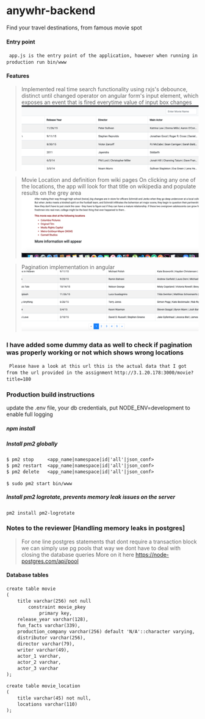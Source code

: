 
# anywhr-backend
Find your travel destinations, from famous movie spot

#### Entry point
` app.js is the entry point of the application, however when running in production run bin/www`

#### Features
>Implemented real time search functionality using rxjs's debounce, distinct until changed operator
>on angular form's input element, which exposes an event that is fired everytime value of input box 
>changes
>![Alt text](./git_images/Screenshot&#32;2019-12-29&#32;at&#32;2.37.47&#32;AM.png?raw=true "Real Time Search")

> Movie Location and definition from wiki pages
> On clicking any one of the locations, the app will look for that title on wikipedia and populate
> results on the grey area
>![Alt text](./git_images/Screenshot&#32;2019-12-29&#32;at&#32;2.38.18&#32;AM.png "Movie Location Scroller")

>Pagination implementation in angular
>![Alt text](./git_images/Screenshot&#32;2019-12-29&#32;at&#32;2.38.31&#32;AM.png?raw=true "Pagination")



### I have added some dummy data as well to check if pagination was properly working or not which shows wrong locations

` Please have a look at this url this is the actual data that I got from the url provided in the assignment`
` http://3.1.20.178:3000/movie?title=180 `
### Production build instructions
update the .env file, your db credentials, put NODE_ENV=development to enable full logging

##### npm install

##### Install pm2 globally
```
$ pm2 stop     <app_name|namespace|id|'all'|json_conf>
$ pm2 restart  <app_name|namespace|id|'all'|json_conf>
$ pm2 delete   <app_name|namespace|id|'all'|json_conf>
```
`$ sudo pm2 start bin/www`

##### Install pm2 logrotate, prevents memory leak issues on the server
`pm2 install pm2-logrotate`


### Notes to the reviewer [Handling memory leaks in postgres]
> For one line postgres statements that dont require a transaction block we can simply use pg pools 
> that way we dont have to deal with closing the database queries
> More on it here
> https://node-postgres.com/api/pool



#### Database tables
```
create table movie
(
	title varchar(256) not null
		constraint movie_pkey
			primary key,
	release_year varchar(128),
	fun_facts varchar(339),
	production_company varchar(256) default 'N/A'::character varying,
	distributor varchar(256),
	director varchar(79),
	writer varchar(49),
	actor_1 varchar,
	actor_2 varchar,
	actor_3 varchar
);
```


```
create table movie_location
(
	title varchar(45) not null,
	locations varchar(110)
);

```


